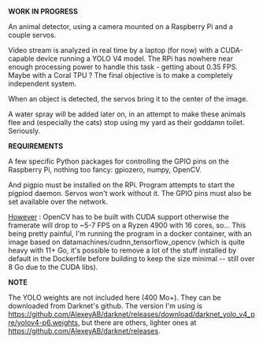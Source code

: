 **WORK IN PROGRESS**

An animal detector, using a camera mounted on a Raspberry Pi and a couple servos.

Video stream is analyzed in real time by a laptop (for now) with a CUDA-capable device running a YOLO V4 model.
The RPi has nowhere near enough processing power to handle this task - getting about 0.35 FPS. Maybe with a Coral TPU ?
The final objective is to make a completely independent system.

When an object is detected, the servos bring it to the center of the image. 

A water spray will be added later on, in an attempt to make these animals flee and (especially the cats) stop using my yard as their goddamn toilet. Seriously.


**REQUIREMENTS**

A few specific Python packages for controlling the GPIO pins on the Raspberry Pi, nothing too fancy: gpiozero, numpy, OpenCV.

And pigpio must be installed on the RPi. Program attempts to start the pigpiod daemon. Servos won't work without it. 
The GPIO pins must also be set available over the network.

<u>However</u> : OpenCV has to be built with CUDA support otherwise the framerate will drop to ~5-7 FPS on a Ryzen 4900 with 16 cores, so... 
This being pretty painful, I'm running the program in a docker container, with an image based on datamachines/cudnn_tensorflow_opencv (which is quite heavy with 11+ Go, it's possible to remove a lot of the stuff installed by default in the Dockerfile before building to keep the size minimal -- still over 8 Go due to the CUDA libs).

**NOTE**

The YOLO weights are not included here (400 Mo+). They can be downloaded from Darknet's github.
The version I'm using is https://github.com/AlexeyAB/darknet/releases/download/darknet_yolo_v4_pre/yolov4-p6.weights, but there are others, lighter ones at https://github.com/AlexeyAB/darknet/releases. 
